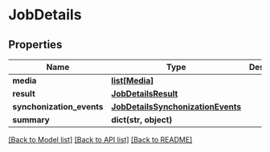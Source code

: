 # JobDetails

## Properties
Name | Type | Description | Notes
------------ | ------------- | ------------- | -------------
**media** | [**list[Media]**](Media.md) |  | [optional] 
**result** | [**JobDetailsResult**](JobDetailsResult.md) |  | [optional] 
**synchonization_events** | [**JobDetailsSynchonizationEvents**](JobDetailsSynchonizationEvents.md) |  | [optional] 
**summary** | **dict(str, object)** |  | [optional] 

[[Back to Model list]](../README.md#documentation-for-models) [[Back to API list]](../README.md#documentation-for-api-endpoints) [[Back to README]](../README.md)


